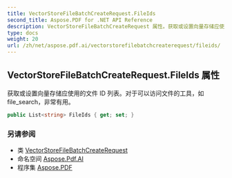 ```yaml
---
title: VectorStoreFileBatchCreateRequest.FileIds
second_title: Aspose.PDF for .NET API Reference
description: VectorStoreFileBatchCreateRequest 属性。获取或设置向量存储应使用的文件 ID 列表。对于可以访问文件的工具，如 file_search，非常有用。
type: docs
weight: 20
url: /zh/net/aspose.pdf.ai/vectorstorefilebatchcreaterequest/fileids/
---
```

## VectorStoreFileBatchCreateRequest.FileIds 属性

获取或设置向量存储应使用的文件 ID 列表。对于可以访问文件的工具，如 file_search，非常有用。

```csharp
public List<string> FileIds { get; set; }
```

### 另请参阅

* 类 [VectorStoreFileBatchCreateRequest](../)
* 命名空间 [Aspose.Pdf.AI](../../../aspose.pdf.ai/)
* 程序集 [Aspose.PDF](../../../)